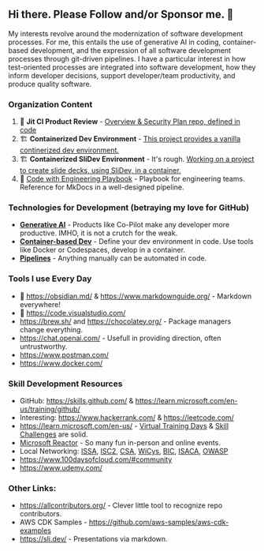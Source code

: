 ## Hi there. Please Follow and/or Sponsor me. 👋

My interests revolve around the modernization of software development processes. For me, this entails the use of generative AI in coding, container-based development, and the expression of all software development processes through git-driven pipelines. I have a particular interest in how test-oriented processes are integrated into software development, how they inform developer decisions, support developer/team productivity, and produce quality software. 

### Organization Content
1. 💙 **Jit CI Product Review** - [Overview & Security Plan repo, defined in code](https://github.com/ppottorff/jitrepo)
2. 🏗️ **Containerized Dev Environment** - [This project provides a vanilla continerized dev environment.](https://github.com/ppottorff/Containerized-Dev-Environment/)
3. 🏗️ **Containerized SliDev Environment** - It's rough. [Working on a project to create slide decks, using SliDev, in a container.](https://github.com/ppottorff/Containerized-SliDev-Environment)
4. :notebook: [Code with Engineering Playbook](https://github.com/microsoft/code-with-engineering-playbook) - Playbook for engineering teams. Reference for MkDocs in a well-designed pipeline.

### Technologies for Development (betraying my love for GitHub)

- **[Generative AI](https://github.com/features/copilot)** - Products like Co-Pilot make any developer more productive. IMHO, it is not a crutch for the weak.
- **[Container-based Dev](https://github.com/features/codespaces)** - Define your dev environment in code. Use tools like Docker or Codespaces, develop in a container.
- **[Pipelines](https://docs.github.com/en/actions)** - Anything manually can be automated in code. 

### Tools I use Every Day

- 💙 https://obsidian.md/ & https://www.markdownguide.org/ - Markdown everywhere! 
- 💙 https://code.visualstudio.com/
- https://brew.sh/ and https://chocolatey.org/ - Package managers change everything.
- https://chat.openai.com/ - Usefull in providing direction, often untrustworthy. 
- https://www.postman.com/
- https://www.docker.com/ 

### Skill Development Resources
- GitHub: https://skills.github.com/ & https://learn.microsoft.com/en-us/training/github/
- Interesting: https://www.hackerrank.com/ & https://leetcode.com/
- https://learn.microsoft.com/en-us/ - [Virtual Training Days](https://events.microsoft.com/en-us/mvtd?startTime=08:00&endTime=17:00) & [Skill Challenges](https://www.microsoft.com/en-US/cloudskillschallenge/ai/registration/2023) are solid.
- [Microsoft Reactor](https://developer.microsoft.com/en-us/reactor/) - So many fun in-person and online events.
- Local Networking: [ISSA](https://www.members.issa.org/page/chapters#), [ISC2](https://www.isc2.org/Chapters/Chapter-Directory), [CSA](https://cloudsecurityalliance.org/chapters/), [WiCys](https://www.wicys.org/), [BIC](https://www.blacksincyberconf.com/), [ISACA](https://www.isaca.org/membership/local-chapters), [OWASP](https://owasp.org/chapters/)
- https://www.100daysofcloud.com/#community
- https://www.udemy.com/

### Other Links: 

- https://allcontributors.org/ - Clever little tool to recognize repo contributors.
- AWS CDK Samples - https://github.com/aws-samples/aws-cdk-examples
- https://sli.dev/ - Presentations via markdown.
